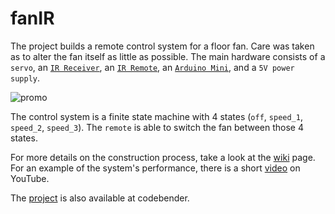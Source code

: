 fanIR
=====

The project builds a remote control system for a floor fan. Care was taken as to alter the fan itself as little as possible. The main hardware consists of a `servo`, an [`IR Receiver`](https://www.sparkfun.com/products/10266), an [`IR Remote`](https://www.sparkfun.com/products/11759), an [`Arduino Mini`](http://arduino.cc/en/Main/ArduinoBoardMini), and a `5V power supply`.

![promo](http://i859.photobucket.com/albums/ab154/lampnick67/fanir_promo_zps07143a88.jpg)

The control system is a finite state machine with 4 states (`off`, `speed_1`, `speed_2`, `speed_3`). The `remote` is able to switch the fan between those 4 states.

For more details on the construction process, take a look at the [wiki](https://github.com/pAIgn10/fanIR/wiki/Tutorial) page. For an example of the system's performance, there is a short [video](https://www.youtube.com/watch?v=_2cOVIHtIOk) on YouTube.

The [project](https://codebender.cc/sketch:49068) is also available at codebender.
